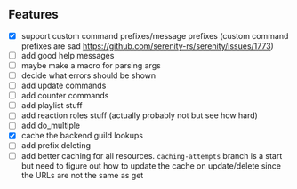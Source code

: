 ## Features
- [X] support custom command prefixes/message prefixes (custom command prefixes are sad https://github.com/serenity-rs/serenity/issues/1773)
- [ ] add good help messages
- [ ] maybe make a macro for parsing args
- [ ] decide what errors should be shown
- [ ] add update commands
- [ ] add counter commands
- [ ] add playlist stuff
- [ ] add reaction roles stuff (actually probably not but see how hard)
- [ ] add do_multiple
- [X] cache the backend guild lookups
- [ ] add prefix deleting
- [ ] add better caching for all resources. `caching-attempts` branch is a start but need to figure out how to update the cache on update/delete since the URLs are not the same as get